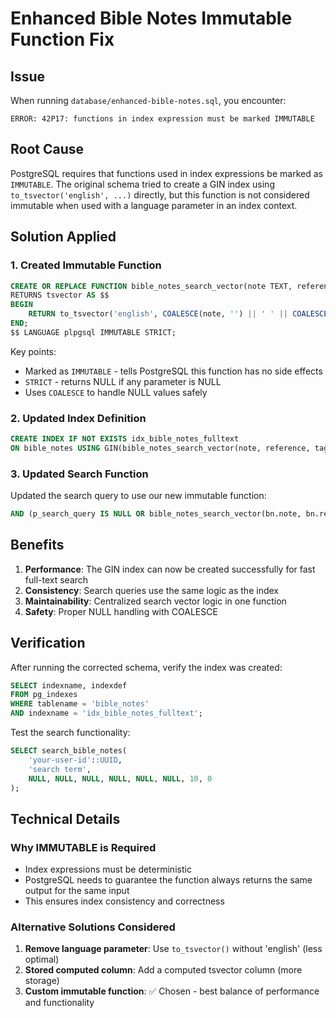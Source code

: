 # Enhanced Bible Notes Immutable Function Fix

## Issue
When running `database/enhanced-bible-notes.sql`, you encounter:
```
ERROR: 42P17: functions in index expression must be marked IMMUTABLE
```

## Root Cause
PostgreSQL requires that functions used in index expressions be marked as `IMMUTABLE`. The original schema tried to create a GIN index using `to_tsvector('english', ...)` directly, but this function is not considered immutable when used with a language parameter in an index context.

## Solution Applied

### 1. Created Immutable Function
```sql
CREATE OR REPLACE FUNCTION bible_notes_search_vector(note TEXT, reference TEXT, tags TEXT[])
RETURNS tsvector AS $$
BEGIN
    RETURN to_tsvector('english', COALESCE(note, '') || ' ' || COALESCE(reference, '') || ' ' || COALESCE(array_to_string(tags, ' '), ''));
END;
$$ LANGUAGE plpgsql IMMUTABLE STRICT;
```

Key points:
- Marked as `IMMUTABLE` - tells PostgreSQL this function has no side effects
- `STRICT` - returns NULL if any parameter is NULL
- Uses `COALESCE` to handle NULL values safely

### 2. Updated Index Definition
```sql
CREATE INDEX IF NOT EXISTS idx_bible_notes_fulltext 
ON bible_notes USING GIN(bible_notes_search_vector(note, reference, tags));
```

### 3. Updated Search Function
Updated the search query to use our new immutable function:
```sql
AND (p_search_query IS NULL OR bible_notes_search_vector(bn.note, bn.reference, bn.tags) @@ plainto_tsquery('english', p_search_query))
```

## Benefits

1. **Performance**: The GIN index can now be created successfully for fast full-text search
2. **Consistency**: Search queries use the same logic as the index
3. **Maintainability**: Centralized search vector logic in one function
4. **Safety**: Proper NULL handling with COALESCE

## Verification

After running the corrected schema, verify the index was created:

```sql
SELECT indexname, indexdef 
FROM pg_indexes 
WHERE tablename = 'bible_notes' 
AND indexname = 'idx_bible_notes_fulltext';
```

Test the search functionality:

```sql
SELECT search_bible_notes(
    'your-user-id'::UUID, 
    'search term', 
    NULL, NULL, NULL, NULL, NULL, NULL, 10, 0
);
```

## Technical Details

### Why IMMUTABLE is Required
- Index expressions must be deterministic
- PostgreSQL needs to guarantee the function always returns the same output for the same input
- This ensures index consistency and correctness

### Alternative Solutions Considered
1. **Remove language parameter**: Use `to_tsvector()` without 'english' (less optimal)
2. **Stored computed column**: Add a computed tsvector column (more storage)
3. **Custom immutable function**: ✅ Chosen - best balance of performance and functionality
